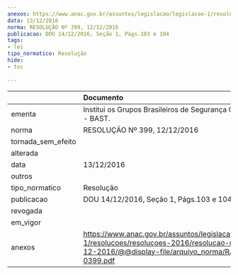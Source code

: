 ```yaml
---
anexos: https://www.anac.gov.br/assuntos/legislacao/legislacao-1/resolucoes/resolucoes-2016/resolucao-no-399-12-12-2016/@@display-file/arquivo_norma/RA2016-0399.pdf
data: 13/12/2016
norma: RESOLUÇÃO Nº 399, 12/12/2016
publicacao: DOU 14/12/2016, Seção 1, Págs.103 e 104
tags:
- lei
tipo_normatico: Resolução
hide: 
- toc 
 
---
```


|                    | Documento                                                                                                                                                    |
|:-------------------|:-------------------------------------------------------------------------------------------------------------------------------------------------------------|
| ementa             | Institui os Grupos Brasileiros de Segurança Operacional - BAST.                                                                                              |
| norma              | RESOLUÇÃO Nº 399, 12/12/2016                                                                                                                                 |
| tornada_sem_efeito |                                                                                                                                                              |
| alterada           |                                                                                                                                                              |
| data               | 13/12/2016                                                                                                                                                   |
| outros             |                                                                                                                                                              |
| tipo_normatico     | Resolução                                                                                                                                                    |
| publicacao         | DOU 14/12/2016, Seção 1, Págs.103 e 104                                                                                                                      |
| revogada           |                                                                                                                                                              |
| em_vigor           |                                                                                                                                                              |
| anexos             | https://www.anac.gov.br/assuntos/legislacao/legislacao-1/resolucoes/resolucoes-2016/resolucao-no-399-12-12-2016/@@display-file/arquivo_norma/RA2016-0399.pdf |